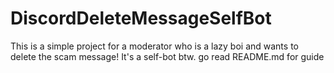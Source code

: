 # DiscordDeleteMessageSelfBot
This is a simple project for a moderator who is a lazy boi and wants to delete the scam message! It's a self-bot btw. go read README.md for guide
